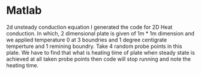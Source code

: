 # Matlab
2d unsteady conduction equation
I generated the code for 2D Heat conduction. In which, 2 dimensional plate is given of 1m * 1m dimension and we applied temperature 0 at 3 boundries and 1 degree centigrate temperture and 1 remining boundry. Take 4 random probe points in this plate. We have to find that what is heating time of plate when steady state is achieved at all taken probe points then code will stop running and note the heating time.
